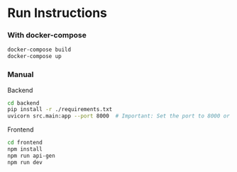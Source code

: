 # Run Instructions

### With docker-compose
```sh
docker-compose build 
docker-compose up
```

### Manual
Backend
```sh
cd backend
pip install -r ./requirements.txt
uvicorn src.main:app --port 8000  # Important: Set the port to 8000 or update it in the frontend/package.json
```

Frontend
```sh
cd frontend
npm install
npm run api-gen
npm run dev
```


